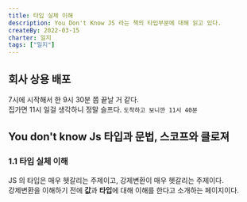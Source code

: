 ```yaml
---
title: 타입 실체 이해
description: You Don't Know JS 라는 책의 타입부분에 대해 읽고 있다.
createBy: 2022-03-15
charter: 일지
tags: ["일지"]
---
```


## 회사 상용 배포

7시에 시작해서 한 9시 30분 쯤 끝날 거 같다.  
집가면 11시 일걸 생각하니 정말 슬프다. `도착하고 보니깐 11시 40분`

## You don't know Js 타입과 문법, 스코프와 클로져

### 1.1 타입 실체 이해

JS 의 타입은 매우 헷갈리는 주제이고, 강제변환이 매우 헷갈리는 주제이다.  
강제변환을 이해하기 전에 **값**과 **타입**에 대해 이해를 한다고 소개하는 페이지이다.
